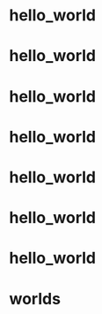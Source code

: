 # hello_world
# hello_world
# hello_world
# hello_world
# hello_world
# hello_world
# hello_world
# worlds

